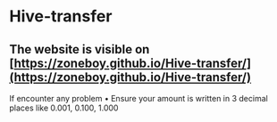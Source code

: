 # Hive-transfer

## The website is visible on [https://zoneboy.github.io/Hive-transfer/](https://zoneboy.github.io/Hive-transfer/)

If encounter any problem
•	Ensure your amount is written in 3 decimal places like 0.001, 0.100,  1.000
